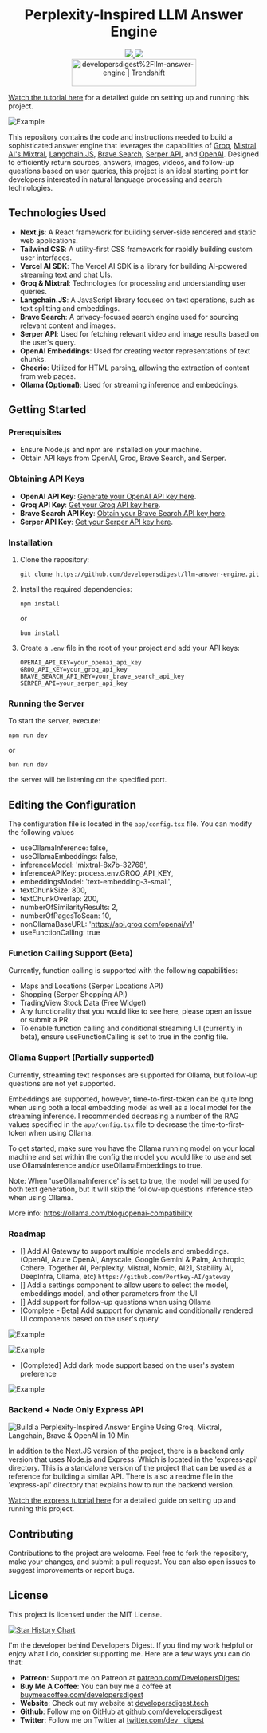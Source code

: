 <h1 align="center">Perplexity-Inspired LLM Answer Engine</h1>
<div>
    <div align="center">
        <a href="https://twitter.com/dev__digest">
            <img src="https://img.shields.io/badge/X/Twitter-000000?style=for-the-badge&logo=x&logoColor=white" />
        </a>
        <a href="https://www.youtube.com/@developersdigest">
            <img src="https://img.shields.io/badge/YouTube-FF0000?style=for-the-badge&logo=youtube&logoColor=white" />
        </a>
    </div>
    <div align="center">
    <a href="https://trendshift.io/repositories/8642" target="_blank"><img src="https://trendshift.io/api/badge/repositories/8642" alt="developersdigest%2Fllm-answer-engine | Trendshift" style="width: 250px; height: 55px;" width="250" height="55"/></a>
    </div>
</div>

[Watch the tutorial here](https://youtu.be/kFC-OWw7G8k) for a detailed guide on setting up and running this project.

![Example](https://media.giphy.com/media/v1.Y2lkPTc5MGI3NjExZmJ0ZnhmNjkwYzczZDlqZzM1dDRka2k1MGx6dW02ZHl5dzV0aGQwMiZlcD12MV9pbnRlcm5hbF9naWZfYnlfaWQmY3Q9Zw/mluzeYSMGoAnSXg0ft/giphy.gif)

This repository contains the code and instructions needed to build a sophisticated answer engine that leverages the capabilities of [Groq](https://www.groq.com/), [Mistral AI's Mixtral](https://mistral.ai/news/mixtral-of-experts/), [Langchain.JS](https://js.langchain.com/docs/), [Brave Search](https://search.brave.com/), [Serper API](https://serper.dev/), and [OpenAI](https://openai.com/). Designed to efficiently return sources, answers, images, videos, and follow-up questions based on user queries, this project is an ideal starting point for developers interested in natural language processing and search technologies.

## Technologies Used

- **Next.js**: A React framework for building server-side rendered and static web applications.
- **Tailwind CSS**: A utility-first CSS framework for rapidly building custom user interfaces.
- **Vercel AI SDK**: The Vercel AI SDK is a library for building AI-powered streaming text and chat UIs.
- **Groq & Mixtral**: Technologies for processing and understanding user queries.
- **Langchain.JS**: A JavaScript library focused on text operations, such as text splitting and embeddings.
- **Brave Search**: A privacy-focused search engine used for sourcing relevant content and images.
- **Serper API**: Used for fetching relevant video and image results based on the user's query.
- **OpenAI Embeddings**: Used for creating vector representations of text chunks.
- **Cheerio**: Utilized for HTML parsing, allowing the extraction of content from web pages.
- **Ollama (Optional)**: Used for streaming inference and embeddings.

## Getting Started

### Prerequisites

- Ensure Node.js and npm are installed on your machine.
- Obtain API keys from OpenAI, Groq, Brave Search, and Serper.

### Obtaining API Keys

- **OpenAI API Key**: [Generate your OpenAI API key here](https://platform.openai.com/account/api-keys).
- **Groq API Key**: [Get your Groq API key here](https://console.groq.com/keys).
- **Brave Search API Key**: [Obtain your Brave Search API key here](https://brave.com/search/api/).
- **Serper API Key**: [Get your Serper API key here](https://serper.dev/).

### Installation

1. Clone the repository:
    ```
    git clone https://github.com/developersdigest/llm-answer-engine.git
    ```
2. Install the required dependencies:
    ```
    npm install
    ```
    or
    ```
    bun install
    ```
3. Create a `.env` file in the root of your project and add your API keys:
    ```
    OPENAI_API_KEY=your_openai_api_key
    GROQ_API_KEY=your_groq_api_key
    BRAVE_SEARCH_API_KEY=your_brave_search_api_key
    SERPER_API=your_serper_api_key
    ```

### Running the Server

To start the server, execute:
```
npm run dev
```
or
```
bun run dev
```

the server will be listening on the specified port.

## Editing the Configuration

The configuration file is located in the `app/config.tsx` file. You can modify the following values

- useOllamaInference: false,
- useOllamaEmbeddings: false,
- inferenceModel: 'mixtral-8x7b-32768', 
- inferenceAPIKey: process.env.GROQ_API_KEY, 
- embeddingsModel: 'text-embedding-3-small', 
- textChunkSize: 800, 
- textChunkOverlap: 200, 
- numberOfSimilarityResults: 2,
- numberOfPagesToScan: 10, 
- nonOllamaBaseURL: 'https://api.groq.com/openai/v1'
- useFunctionCalling: true

### Function Calling Support (Beta)
Currently, function calling is supported with the following capabilities:

- Maps and Locations (Serper Locations API)
- Shopping (Serper Shopping API)
- TradingView Stock Data (Free Widget)
- Any functionality that you would like to see here, please open an issue or submit a PR.
- To enable function calling and conditional streaming UI (currently in beta), ensure useFunctionCalling is set to true in the config file.

### Ollama Support (Partially supported)
Currently, streaming text responses are supported for Ollama, but follow-up questions are not yet supported.

Embeddings are supported, however, time-to-first-token can be quite long when using both a local embedding model as well as a local model for the streaming inference. I  recommended decreasing a number of the RAG values specified in the `app/config.tsx` file to decrease the time-to-first-token when using Ollama.

To get started, make sure you have the Ollama running model on your local machine and set within the config the model you would like to use and set use OllamaInference and/or useOllamaEmbeddings to true.

Note: When 'useOllamaInference' is set to true, the model will be used for both text generation, but it will skip the follow-up questions inference step when using Ollama.

More info: https://ollama.com/blog/openai-compatibility

### Roadmap

- [] Add AI Gateway to support multiple models and embeddings. (OpenAI, Azure OpenAI, Anyscale, Google Gemini & Palm, Anthropic, Cohere, Together AI, Perplexity, Mistral, Nomic, AI21, Stability AI, DeepInfra, Ollama, etc)
```https://github.com/Portkey-AI/gateway```
- [] Add a settings component to allow users to select the model, embeddings model, and other parameters from the UI
- [] Add support for follow-up questions when using Ollama
- [Complete - Beta] Add support for dynamic and conditionally rendered UI components based on the user's query

![Example](https://media0.giphy.com/media/v1.Y2lkPTc5MGI3NjExcjVodHcyZWd0MDJtd2RiN2xqbGdtOTdrYzZiMnhlMmZidDRzYm15dSZlcD12MV9pbnRlcm5hbF9naWZfYnlfaWQmY3Q9Zw/PXkHjFlbgty03C6TAL/giphy.gif)

![Example](https://media.giphy.com/media/v1.Y2lkPTc5MGI3NjExN284d3p5azAyNHpubm9mb2F0cnB6MWdtcTdnd2Nkb2d1ZnRtMG0yYiZlcD12MV9pbnRlcm5hbF9naWZfYnlfaWQmY3Q9Zw/OMpt8ZbBsjphZz6mue/giphy.gif)

- [Completed] Add dark mode support based on the user's system preference

![Example](https://media.giphy.com/media/v1.Y2lkPTc5MGI3NjExZDQxdHR0NWc4MHl6cDBsNmpiMGNyeWNwbnE4MjZlb29oZGRsODBhMCZlcD12MV9pbnRlcm5hbF9naWZfYnlfaWQmY3Q9Zw/QjINYAx6le5PMY020A/giphy.gif)

### Backend + Node Only Express API

![Build a Perplexity-Inspired Answer Engine Using Groq, Mixtral, Langchain, Brave & OpenAI in 10 Min](https://img.youtube.com/vi/43ZCeBTcsS8/0.jpg)

In addition to the Next.JS version of the project, there is a backend only version that uses Node.js and Express. Which is located in the 'express-api' directory. This is a standalone version of the project that can be used as a reference for building a similar API. There is also a readme file in the 'express-api' directory that explains how to run the backend version.

[Watch the express tutorial here](https://youtu.be/43ZCeBTcsS8) for a detailed guide on setting up and running this project. 

## Contributing

Contributions to the project are welcome. Feel free to fork the repository, make your changes, and submit a pull request. You can also open issues to suggest improvements or report bugs.


## License

This project is licensed under the MIT License.

[![Star History Chart](https://api.star-history.com/svg?repos=developersdigest/llm-answer-engine&type=Date)](https://star-history.com/#developersdigest/llm-answer-engine&Date)

I'm the developer behind Developers Digest. If you find my work helpful or enjoy what I do, consider supporting me. Here are a few ways you can do that:

- **Patreon**: Support me on Patreon at [patreon.com/DevelopersDigest](https://www.patreon.com/DevelopersDigest)
- **Buy Me A Coffee**: You can buy me a coffee at [buymeacoffee.com/developersdigest](https://www.buymeacoffee.com/developersdigest)
- **Website**: Check out my website at [developersdigest.tech](https://developersdigest.tech)
- **Github**: Follow me on GitHub at [github.com/developersdigest](https://github.com/developersdigest)
- **Twitter**: Follow me on Twitter at [twitter.com/dev__digest](https://twitter.com/dev__digest)
